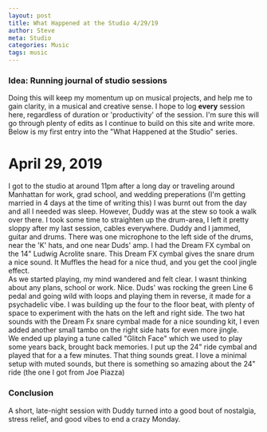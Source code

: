 ```yaml
---
layout: post
title: What Happened at the Studio 4/29/19
author: Steve
meta: Studio
categories: Music
tags: music
---
```

<!-- # What Happened at the Studio - April 29th 2019 -->

### Idea: Running journal of studio sessions   

Doing this will keep my momentum up on musical projects, and help me to gain clarity, in a musical and creative sense. I hope to log **every** session here, regardless of duration or 'productivity' of the session. I'm sure this will go through plenty of edits as I continue to build on this site and write more. Below is my first entry into the "What Happened at the Studio" series.

# April 29, 2019 
I got to the studio at around 11pm after a long day or traveling around Manhattan for work, grad school, and wedding preperations (I'm getting married in 4 days at the time of writing this) 
I was burnt out from the day and all I needed was sleep. However, Duddy was at the stew so took a walk over there. 
I took some time to straighten up the drum-area, I left it pretty sloppy after my last session, cables everywhere. 
Duddy and I jammed, guitar and drums. There was one microphone to the left side of the drums, near the 'K' hats, and one near Duds' amp. I had the Dream FX cymbal on the 14" Ludwig Acrolite snare. This Dream FX cymbal gives the snare drum a nice sound. It Muffles the head for a nice thud, and you get the cool jingle effect.   
As we started playing, my mind wandered and felt clear. I wasnt thinking about any plans, school or work. Nice. 
Duds' was rocking the green Line 6 pedal and going wild with loops and playing them in reverse, it made for a psychadelic vibe. I was building up the four to the floor beat, with plenty of space to experiment with the hats on the left and right side. The two hat sounds with the Dream Fx snare cymbal made for a nice sounding kit, I even added another small tambo on the right side hats for even more jingle.  
We ended up playing a tune called "Glitch Face" which we used to play some years back, brought back memories. I put up the 24" ride cymbal and played that for a a few minutes. That thing sounds great. I love a minimal setup with muted sounds, but there is something so amazing about the 24" ride (the one I got from Joe Piazza) 

### Conclusion 
A short, late-night session with Duddy turned into a good bout of nostalgia, stress relief, and good vibes to end a crazy Monday.


 


